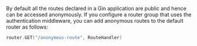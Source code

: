 By default all the routes declared in a Gin application are public and hence can be accessed anonymously. If you configure a router group that uses the authentication middleware, you can add anonymous routes to the default router as follows:

```go
router.GET("/anonymous-route", RouteHandler)
```
